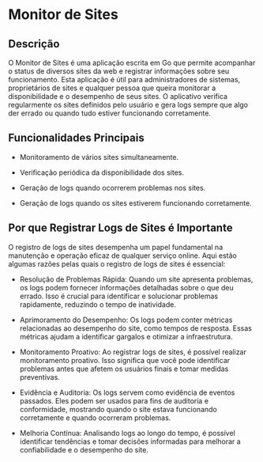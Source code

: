# Monitor de Sites

## Descrição

O Monitor de Sites é uma aplicação escrita em Go que permite acompanhar o status de diversos sites da web e registrar informações sobre seu funcionamento. Esta aplicação é útil para administradores de sistemas, proprietários de sites e qualquer pessoa que queira monitorar a disponibilidade e o desempenho de seus sites. O aplicativo verifica regularmente os sites definidos pelo usuário e gera logs sempre que algo der errado ou quando tudo estiver funcionando corretamente.

## Funcionalidades Principais

- Monitoramento de vários sites simultaneamente.

- Verificação periódica da disponibilidade dos sites.

- Geração de logs quando ocorrerem problemas nos sites.
- Geração de logs quando os sites estiverem funcionando corretamente.

## Por que Registrar Logs de Sites é Importante

O registro de logs de sites desempenha um papel fundamental na manutenção e operação eficaz de qualquer serviço online. Aqui estão algumas razões pelas quais o registro de logs de sites é essencial:

- Resolução de Problemas Rápida: Quando um site apresenta problemas, os logs podem fornecer informações detalhadas sobre o que deu errado. Isso é crucial para identificar e solucionar problemas rapidamente, reduzindo o tempo de inatividade.

- Aprimoramento do Desempenho: Os logs podem conter métricas relacionadas ao desempenho do site, como tempos de resposta. Essas métricas ajudam a identificar gargalos e otimizar a infraestrutura.

- Monitoramento Proativo: Ao registrar logs de sites, é possível realizar monitoramento proativo. Isso significa que você pode identificar problemas antes que afetem os usuários finais e tomar medidas preventivas.

- Evidência e Auditoria: Os logs servem como evidência de eventos passados. Eles podem ser usados para fins de auditoria e conformidade, mostrando quando o site estava funcionando corretamente e quando ocorreram problemas.

- Melhoria Contínua: Analisando logs ao longo do tempo, é possível identificar tendências e tomar decisões informadas para melhorar a confiabilidade e o desempenho do site.
